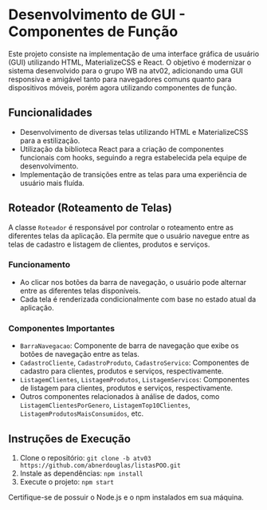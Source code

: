 # Desenvolvimento de GUI - Componentes de Função

Este projeto consiste na implementação de uma interface gráfica de usuário (GUI) utilizando HTML, MaterializeCSS e React. O objetivo é modernizar o sistema desenvolvido para o grupo WB na atv02, adicionando uma GUI responsiva e amigável tanto para navegadores comuns quanto para dispositivos móveis, porém agora utilizando componentes de função.

## Funcionalidades

- Desenvolvimento de diversas telas utilizando HTML e MaterializeCSS para a estilização.
- Utilização da biblioteca React para a criação de componentes funcionais com hooks, seguindo a regra estabelecida pela equipe de desenvolvimento.
- Implementação de transições entre as telas para uma experiência de usuário mais fluída.

## Roteador (Roteamento de Telas)

A classe `Roteador` é responsável por controlar o roteamento entre as diferentes telas da aplicação. Ela permite que o usuário navegue entre as telas de cadastro e listagem de clientes, produtos e serviços.

### Funcionamento

- Ao clicar nos botões da barra de navegação, o usuário pode alternar entre as diferentes telas disponíveis.
- Cada tela é renderizada condicionalmente com base no estado atual da aplicação.

### Componentes Importantes

- `BarraNavegacao`: Componente de barra de navegação que exibe os botões de navegação entre as telas.
- `CadastroCliente`, `CadastroProduto`, `CadastroServico`: Componentes de cadastro para clientes, produtos e serviços, respectivamente.
- `ListagemClientes`, `ListagemProdutos`, `ListagemServicos`: Componentes de listagem para clientes, produtos e serviços, respectivamente.
- Outros componentes relacionados à análise de dados, como `ListagemClientesPorGenero`, `ListagemTop10Clientes`, `ListagemProdutosMaisConsumidos`, etc.

## Instruções de Execução

1. Clone o repositório: `git clone -b atv03 https://github.com/abnerdouglas/listasPOO.git`
2. Instale as dependências: `npm install`
3. Execute o projeto: `npm start`

Certifique-se de possuir o Node.js e o npm instalados em sua máquina.



